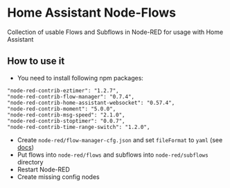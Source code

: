 # Home Assistant Node-Flows
Collection of usable Flows and Subflows in Node-RED for usage with Home Assistant

## How to use it

- You need to install following npm packages:
```
"node-red-contrib-eztimer": "1.2.7",
"node-red-contrib-flow-manager": "0.7.4",
"node-red-contrib-home-assistant-websocket": "0.57.4",
"node-red-contrib-moment": "5.0.0",
"node-red-contrib-msg-speed": "2.1.0",
"node-red-contrib-stoptimer": "0.0.7",
"node-red-contrib-time-range-switch": "1.2.0",
```
- Create `node-red/flow-manager-cfg.json` and set `fileFormat` to `yaml` (see [docs](https://flows.nodered.org/node/node-red-contrib-flow-manager))
- Put flows into `node-red/flows` and subflows into `node-red/subflows` directory
- Restart Node-RED
- Create missing config nodes
